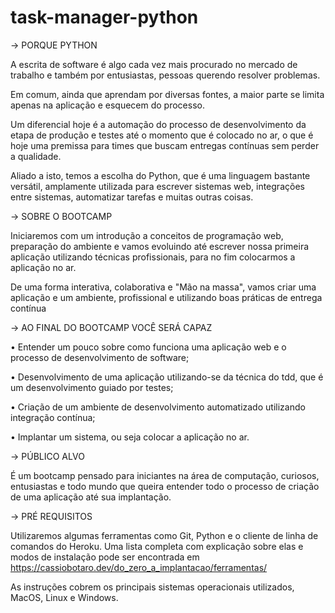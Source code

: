 # task-manager-python

→ PORQUE PYTHON

A escrita de software é algo cada vez mais procurado no mercado de trabalho e também por entusiastas, pessoas querendo resolver problemas.

Em comum, ainda que aprendam por diversas fontes, a maior parte se limita apenas na aplicação e esquecem do processo.

Um diferencial hoje é a automação do processo de desenvolvimento da etapa de produção e testes até o momento que é colocado no ar, o que é hoje uma premissa para times que buscam entregas contínuas sem perder a qualidade.

Aliado a isto, temos a escolha do Python, que é uma linguagem bastante versátil, amplamente utilizada para escrever sistemas web, integrações entre sistemas, automatizar tarefas e muitas outras coisas.


→ SOBRE O BOOTCAMP

Iniciaremos com um introdução a conceitos de programação web, preparação do ambiente e vamos evoluindo até escrever nossa primeira aplicação utilizando técnicas profissionais, para no fim colocarmos a aplicação no ar.

De uma forma interativa, colaborativa e "Mão na massa", vamos criar uma aplicação e um ambiente, profissional e utilizando boas práticas de entrega contínua


→ AO FINAL DO BOOTCAMP VOCÊ SERÁ CAPAZ

• Entender um pouco sobre como funciona uma aplicação web e o processo de desenvolvimento de software;

• Desenvolvimento de uma aplicação utilizando-se da técnica do tdd, que é um desenvolvimento guiado por testes;

• Criação de um ambiente de desenvolvimento automatizado utilizando integração contínua;

• Implantar um sistema, ou seja colocar a aplicação no ar.



→ PÚBLICO ALVO

É um bootcamp pensado para iniciantes na área de computação, curiosos, entusiastas e todo mundo que queira entender todo o processo de criação de uma aplicação até sua implantação.


→ PRÉ REQUISITOS

Utilizaremos algumas ferramentas como Git, Python e o cliente de linha de comandos do Heroku. Uma lista completa com explicação sobre elas e modos de instalação pode ser encontrada em https://cassiobotaro.dev/do_zero_a_implantacao/ferramentas/

As instruções cobrem os principais sistemas operacionais utilizados, MacOS, Linux e Windows.
